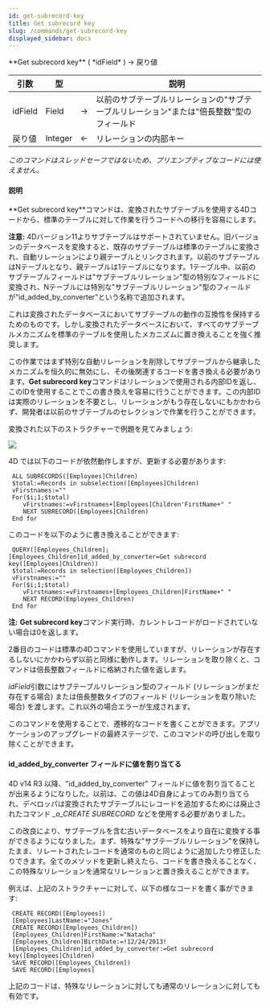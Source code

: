 ```yaml
---
id: get-subrecord-key
title: Get subrecord key
slug: /commands/get-subrecord-key
displayed_sidebar: docs
---
```


<!--REF #_command_.Get subrecord key.Syntax-->**Get subrecord key** ( *idField* ) -> 戻り値<!-- END REF-->
<!--REF #_command_.Get subrecord key.Params-->
| 引数 | 型 |  | 説明 |
| --- | --- | --- | --- |
| idField | Field | &#8594;  | 以前のサブテーブルリレーションの"サブテーブルリレーション"または"倍長整数"型のフィールド |
| 戻り値 | Integer | &#8592; | リレーションの内部キー |

<!-- END REF-->

*このコマンドはスレッドセーフではないため、プリエンプティブなコードには使えません。*


#### 説明 

<!--REF #_command_.Get subrecord key.Summary-->**Get subrecord key**コマンドは、変換されたサブテーブルを使用する4Dコードから、標準のテーブルに対して作業を行うコードへの移行を容易にします。<!-- END REF-->

**注意:** 4Dバージョン11よりサブテーブルはサポートされていません。旧バージョンのデータベースを変換すると、既存のサブテーブルは標準のテーブルに変換され、自動リレーションにより親テーブルとリンクされます。以前のサブテーブルはNテーブルとなり、親テーブルは1テーブルになります。1テーブル中、以前のサブテーブルフィールドは"サブテーブルリレーション"型の特別なフィールドに変換され、Nテーブルには特別な"サブテーブルリレーション"型のフィールドが“id\_added\_by\_converter”という名称で追加されます。 

これは変換されたデータベースにおいてサブテーブルの動作の互換性を保持するためのものです。しかし変換されたデータベースにおいて、すべてのサブテーブルメカニズムを標準のテーブルを使用したメカニズムに置き換えることを強く推奨します。

この作業ではまず特別な自動リレーションを削除してサブテーブルから継承したメカニズムを恒久的に無効にし、その後関連するコードを書き換える必要があります。**Get subrecord key**コマンドはリレーションで使用される内部IDを返し、このIDを使用することでこの書き換えを容易に行うことができます。この内部IDは実際のリレーションを不要とし、リレーションがもう存在しないにもかかわらず、開発者は以前のサブテーブルのセレクションで作業を行うことができます。

変換された以下のストラクチャーで例題を見てみましょう: 

![](../assets/en/commands/pict473713.en.png)

4D では以下のコードが依然動作しますが、更新する必要があります:

```4d
 ALL SUBRECORDS([Employees]Children)
 $total:=Records in subselection([Employees]Children)
 vFirstnames:=""
 For($i;1;$total)
    vFirstnames:=vFirstnames+[Employees]Children'FirstName+" "
    NEXT SUBRECORD([Employees]Children)
 End for
```

このコードを以下のように書き換えることができます:

```4d
 QUERY([Employees_Children];[Employees_Children]id_added_by_converter=Get subrecord key([Employees]Children))
 $total:=Records in selection([Employees_Children])
 vFirstnames:=""
 For($i;1;$total)
    vFirstnames:=vFirstnames+[Employees_Children]FirstName+" "
    NEXT RECORD(Employees_Children)
 End for
```

**注:** **Get subrecord key**コマンド実行時、カレントレコードがロードされていない場合は0を返します。

2番目のコードは標準の4Dコマンドを使用していますが、リレーションが存在するしないにかかわらず以前と同様に動作します。リレーションを取り除くと、コマンドは倍長整数フィールドに格納された値を返します。

*idField*引数にはサブテーブルリレーション型のフィールド (リレーションがまだ存在する場合) または倍長整数タイプのフィールド (リレーションを取り除いた場合) を渡します。これ以外の場合エラーが生成されます。

このコマンドを使用することで、遷移的なコードを書くことができます。アプリケーションのアップグレードの最終ステージで、このコマンドの呼び出しを取り除くことができます。

#### id\_added\_by\_converter フィールドに値を割り当てる 

4D v14 R3 以降、"id\_added\_by\_converter" フィールドに値を割り当てることが出来るようになりした。以前は、この値は4D自身によってのみ割り当てられ、デベロッパは変換されたサブテーブルにレコードを追加するためには廃止されたコマンド *\_o\_CREATE SUBRECORD* などを使用する必要がありました。

この改良により、サブテーブルを含む古いデータベースをより自在に変換する事ができるようになりました。まず、特殊な"サブテーブルリレーション"を保持したまま、リレートされたレコードを通常のものと同じように追加したり修正したりできます。全てのメソッドを更新し終えたら、コードを書き換えることなく、この特殊なリレーションを通常なリレーションと置き換えることができます。

例えば、上記のストラクチャーに対して、以下の様なコードを書く事ができます:

```4d
 CREATE RECORD([Employees])
 [Employees]LastName:="Jones"
 CREATE RECORD([Employees_Children])
 [Employees_Children]FirstName:="Natacha"
 [Employees_Children]BirthDate:=!12/24/2013!
 [Employees_Children]id_added_by_converter:=Get subrecord key([Employees]Children)
 SAVE RECORD([Employees_Children])
 SAVE RECORD([Employees]
```

上記のコードは、特殊なリレーションに対しても通常のリレーションに対しても有効です。
